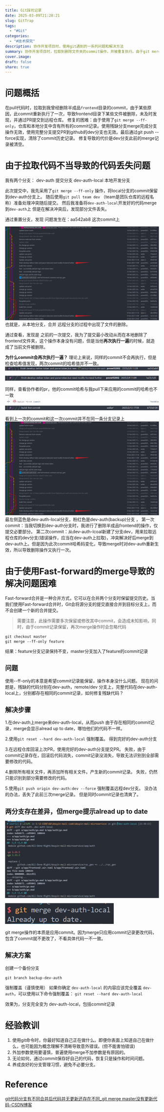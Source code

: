 ```yaml
---
title: Git踩坑记录
date: 2025-03-09T21:28:21
slug: GitTrap
tags:
  - "#Git"
categories:
  - "#技术探究"
description: 协作开发项目时，使用git遇到的一系列问题和解决方法
summary: 协作开发项目时，拉取到删除文件夹的commit操作，并被重复执行。由于git merge操作不当导致修复困难。代价为dev分支此前的merge记录被清空。
cover.image: 
draft: false
share: true
---
```


# 问题概括

在pull代码时，拉取到我曾经删除半成品`frontend`目录的commit，由于某些原因，此commit重新执行了一次，导致frontend目录下某些文件被删除，未及时发现，并通过PR提交到远程仓库。
修复的困难：由于使用了`git merge --ff-only`，仓库和本地分支中含有所有的commit记录。使用残缺分支merge完成分支操作无效，使用完整分支提交PR到github的dev分支也无效。最后通过git push --force实现，清除了commit历史记录。
修复导致的代价是dev分支此前的merge记录被清空。


# 由于拉取代码不当导致的代码丢失问题

我有两个分支：
dev-auth 提交分支
dev-auth-local 本地开发分支

此次提交中，我先采用了`git merge --ff-only` 操作，将local分支的commit保留到dev-auth分支上。
随后使用`git pull team dev` （team是团队仓库的远程名称）准备处理冲突随后提交。
然后我准备将`dev-auth-local`开发好的代码merge到`dev-auth`上
但是在解决冲突后，发现部分文件丢失。

通过重置分支，发现
问题发生在：aa542ab8 这次commit上

![](https://raw.githubusercontent.com/powerli2002/project-img/main/myblog/20250309215225932.png)
也就是，从本地分支，合并 远程分支的过程中出现了文件的删除。

通过查看，发现是 之前的一次提交，我为了提交最小改动从而在本地删除了frontend文件夹，这个操作本身没有问题，但是当他**再次执行一遍**的时候，就造成了当前文件被删除。

**为什么commit会再次执行一遍？**
理论上来说，同样的commit不会再执行，但是检查哈希值发现，两次commit的哈希值并不一致。
![](https://raw.githubusercontent.com/powerli2002/project-img/main/myblog/20250309215225933.png)

![](https://raw.githubusercontent.com/powerli2002/project-img/main/myblog/20250309215225934.png)


同样，查看协作者的pr，他的commit哈希与我pull下来应用的commit的哈希也不一致
![](https://raw.githubusercontent.com/powerli2002/project-img/main/myblog/20250309215225935.png)
![](https://raw.githubusercontent.com/powerli2002/project-img/main/myblog/20250309215225936.png)

看到上一次的commit和这一次commit并不在同一条分支记录上
![](https://raw.githubusercontent.com/powerli2002/project-img/main/myblog/20250309215225932.png)
最左侧蓝色是dev-auth-local分支，粉红色是dev-auth(backup)分支 ，
第一次commit：当我切换到dev-auth分支时，我进行了删除半成品frontend的操作，仅提交必要部分。
第二次commit：从dev-auth-lcoal新建了分支dev，用来拉取远程仓库的dev分支(错误操作，应当在dev-auth上拉取)，冲突解决好后merge到dev-auth上。但是因为此次commit哈希码变化，导致merge时对dev-auth重新生效，所以导致删除操作又执行一次。


# 由于使用Fast-forward的merge导致的解决问题困难

Fast-forward合并是一种合并方式，它可以在合并两个分支时保留提交历史。当我们使用Fast-forward合并时，Git会将源分支的提交直接合并到目标分支上，而不会创建一个新的合并提交。
>需要注意，此操作需要多次保留或修改其中commit，会造成未知影响，同时，由于commit记录保留，再次merge操作时会忽略代码
```
git checkout master
git merge --ff-only feature
```

结果：feature分支记录保持不变，master分支加入了feature的commit记录

## 问题
使用--ff-only的本意是希望commit记录能保留，操作本身没什么问题。
现在的问题是，残缺的代码分别在dev-auth，remote/dev 分支上，完整代码在dev-auth-local上，分别都存在相同的commit记录，如何修复残缺代码？

## 解决步骤
1.在dev-auth上merge来dev-auth-local，从而push
由于存在相同的commit记录，merge会显示alread up to date，哪怕他们的代码不一样。

2.使用`git reset --hard dev-auth-local` 强制覆盖。
得到完好的dev-auth分支

3.在远程仓库回滚上次PR，使用完好的dev-auth分支提交PR。
失败，由于commit记录存在，回滚后代码消失，commit记录没消失，导致无法识别到全部需要修改的代码。

4.删除所有相关文件，再添加所有相关文件。产生新的commit记录。
失败，仍然只能识别到部分需要修改的代码。

5.使用`git push origin dev-auth:dev --force` 强制覆盖远程dev分支。
没办法的办法，丢失了此前三次merge记录。
但是同时commit记录也清爽了。




## 两分支存在差异，但merge提示alread up to date
![](https://raw.githubusercontent.com/powerli2002/project-img/main/myblog/20250309215225938.png)

![](https://raw.githubusercontent.com/powerli2002/project-img/main/myblog/20250309215225939.png)


git merge操作的本质是应用commit。因为merge只应用commit记录更改代码，包含了commit就不更改了，不看具体代码一不一致。

## 解决方案
创建一个备份分支
```
git branch backup-dev-auth
```

强制覆盖（谨慎使用）
如果你确定 `dev-auth-local` 的内容应该完全覆盖 `dev-auth`，可以使用以下命令强制覆盖：
`git reset --hard dev-auth-local`

效果为，分支完全变为 dev-auth-local，包括commit记录

# 经验教训
1. 使用git命令时，你最好知道自己正在做什么。即便你表面上知道自己在做什么，也可能因为概念理解不清晰导致意外错误。(但不能害怕错误)
2. 外加参数使用要谨慎，普遍使用merge不加参数是有原因的。
3. 无论如何，通过commit保存好自己的代码，恢复只是操作和时间问题。
4. 养成良好的分支管理习惯，避免不必要分支。


# Reference

[git代码分支有不同合并后代码并无更新还存在不同_git merge master没有更新代码-CSDN博客](https://blog.csdn.net/qq_61832991/article/details/128577192)